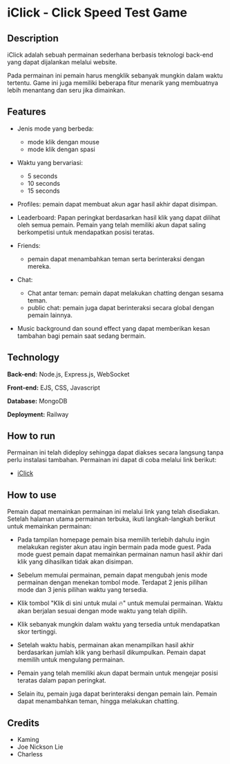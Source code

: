 # iClick - Click Speed Test Game

## Description
iClick adalah sebuah permainan sederhana berbasis teknologi back-end yang dapat dijalankan melalui website.

Pada permainan ini pemain harus mengklik sebanyak mungkin dalam waktu tertentu. Game ini juga memiliki beberapa fitur menarik yang membuatnya lebih menantang dan seru jika dimainkan. 




## Features

- Jenis mode yang berbeda:
    - mode klik dengan mouse
    - mode klik dengan spasi
- Waktu yang bervariasi:
    - 5 seconds
    - 10 seconds
    - 15 seconds
- Profiles: pemain dapat membuat akun agar hasil akhir dapat disimpan. 
- Leaderboard: Papan peringkat berdasarkan hasil klik yang dapat dilihat oleh semua pemain. Pemain yang telah memiliki akun dapat saling berkompetisi untuk mendapatkan posisi teratas.

- Friends:
    - pemain dapat menambahkan teman serta berinteraksi dengan mereka.
- Chat:
    - Chat antar teman: pemain dapat melakukan chatting dengan sesama teman.
    - public chat: pemain juga dapat berinteraksi secara global dengan pemain lainnya.
- Music background dan sound effect yang dapat memberikan kesan tambahan bagi pemain saat sedang bermain.






## Technology 

**Back-end:** Node.js, Express.js, WebSocket

**Front-end:** EJS, CSS, Javascript

**Database:** MongoDB

**Deployment:** Railway



## How to run

Permainan ini telah dideploy sehingga dapat diakses secara langsung tanpa perlu instalasi tambahan. Permainan ini dapat di coba melalui link berikut:

- [iClick](https://iclick.up.railway.app/)

## How to use
Pemain dapat memainkan permainan ini melalui link yang telah disediakan. Setelah halaman utama permainan terbuka, ikuti langkah-langkah berikut untuk memainkan permainan:

- Pada tampilan homepage pemain bisa memilih terlebih dahulu ingin melakukan register akun atau ingin bermain pada mode guest. Pada mode guest pemain dapat memainkan permainan namun hasil akhir dari klik yang dihasilkan tidak akan disimpan.

- Sebelum memulai permainan, pemain dapat mengubah jenis mode permainan dengan menekan tombol mode. Terdapat 2 jenis pilihan mode dan 3 jenis pilihan waktu yang tersedia.

- Klik tombol "Klik di sini untuk mulai 🔥" untuk memulai permainan. Waktu akan berjalan sesuai dengan mode waktu yang telah dipilih.

- Klik sebanyak mungkin dalam waktu yang tersedia untuk mendapatkan skor tertinggi. 

- Setelah waktu habis, permainan akan menampilkan hasil akhir berdasarkan jumlah klik yang berhasil dikumpulkan. Pemain dapat memilih untuk mengulang permainan.

- Pemain yang telah memiliki akun dapat bermain untuk mengejar posisi teratas dalam papan peringkat.

- Selain itu, pemain juga dapat berinteraksi dengan pemain lain. Pemain dapat menambahkan teman, hingga melakukan chatting.

## Credits

- Kaming
- Joe Nickson Lie
- Charless


